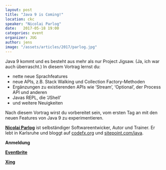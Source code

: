 ```yaml
---
layout: post
title: "Java 9 is Coming!"
location: ckc
speaker: "Nicolai Parlog" 
date:   2017-05-18 19:00
categories: event
organizer: JUG
author: jens
image: "/assets/articles/2017/parlog.jpg"
---
```


Java 9 kommt und es besteht aus mehr als nur Project Jigsaw. (Ja, ich
war auch überrascht.) In diesem Vortrag lernst du:
* nette neue Sprachfeatures
* neue APIs, z.B. Stack Walking und Collection Factory-Methoden
* Ergänzungen zu existierenden APIs wie ‘Stream’, ‘Optional’, der
Process API und anderen
* Javas REPL, die ‘JShell’
* und weitere Neuigkeiten

Nach diesem Vortrag wirst du vorbereitet sein, vom ersten Tag an mit den
neuen Features von Java 9 zu experimentieren.
 
**[Nicolai Parlog](https://twitter.com/nipafx)** ist selbständiger Softwareentwicker, Autor und Trainer. Er lebt in Karlsruhe und bloggt auf [codefx.org](http://codefx.org) und [sitepoint.com/java](https://sitepoint.com/java).
    
 
**Anmeldung**

**[Eventbrite](https://www.eventbrite.de/e/java-9-is-coming-tickets-33735480731)**

**[Xing](https://www.xing.com/events/java-9-is-coming-1807711)**
